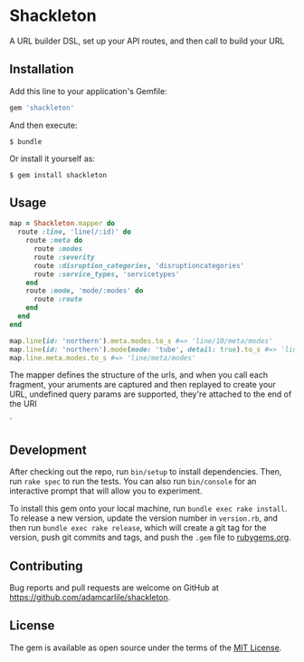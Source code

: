 # Shackleton

A URL builder DSL, set up your API routes, and then call to build your URL

## Installation

Add this line to your application's Gemfile:

```ruby
gem 'shackleton'
```

And then execute:

    $ bundle

Or install it yourself as:

    $ gem install shackleton

## Usage

```ruby
map = Shackleton.mapper do
  route :line, 'line(/:id)' do
    route :meta do
      route :modes
      route :severity
      route :disruption_categories, 'disruptioncategories'
      route :service_types, 'servicetypes'
    end
    route :mode, 'mode/:modes' do
      route :route
    end
  end
end

map.line(id: 'northern').meta.modes.to_s #=> 'line/10/meta/modes'
map.line(id: 'northern').mode(mode: 'tube', detail: true).to_s #=> 'line/10/meta/modes?detail=true'
map.line.meta.modes.to_s #=> 'line/meta/modes'
```

The mapper defines the structure of the urls, and when you call each fragment, your aruments are captured and then replayed to create your URL, undefined query params are supported, they're attached to the end of the URI

`
## Development

After checking out the repo, run `bin/setup` to install dependencies. Then, run `rake spec` to run the tests. You can also run `bin/console` for an interactive prompt that will allow you to experiment.

To install this gem onto your local machine, run `bundle exec rake install`. To release a new version, update the version number in `version.rb`, and then run `bundle exec rake release`, which will create a git tag for the version, push git commits and tags, and push the `.gem` file to [rubygems.org](https://rubygems.org).

## Contributing

Bug reports and pull requests are welcome on GitHub at https://github.com/adamcarlile/shackleton.

## License

The gem is available as open source under the terms of the [MIT License](http://opensource.org/licenses/MIT).
